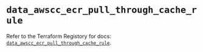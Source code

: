 # `data_awscc_ecr_pull_through_cache_rule`

Refer to the Terraform Registory for docs: [`data_awscc_ecr_pull_through_cache_rule`](https://registry.terraform.io/providers/hashicorp/awscc/0.70.0/docs/data-sources/ecr_pull_through_cache_rule).
